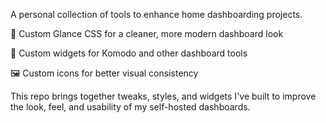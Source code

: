 A personal collection of tools to enhance home dashboarding projects.

🎨 Custom Glance CSS for a cleaner, more modern dashboard look

🧩 Custom widgets for Komodo and other dashboard tools

🖼️ Custom icons for better visual consistency

This repo brings together tweaks, styles, and widgets I've built to improve the look, feel, and usability of my self-hosted dashboards.
